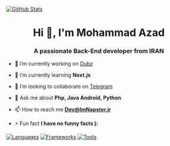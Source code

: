 [![GitHub Stats](https://github-widgetbox.vercel.app/api/profile?username=MrReval&data=followers,repositories,stars,commits&theme=nautilus)](https://github.com/MrReval)

<h1 align="center">Hi 👋, I'm Mohammad Azad</h1>
<h3 align="center">A passionate Back-End developer from IRAN</h3>

- 🔭 I’m currently working on [Dubz](https://Dubz.ir)

- 🌱 I’m currently learning **Next.js**

- 👯 I’m looking to collaborate on [Telegram](telegram.org)

- 💬 Ask me about **Php, Java Android, Python**

- 📫 How to reach me **Dev@ImNapster.ir**

- ⚡ Fun fact **I have no funny facts ):**

[![Languages](https://github-widgetbox.vercel.app/api/skills?languages=java,php,mysql,mongodb,firebase,git,docker,c,cpp,csharp,python,js,html,css&includeNames=true&theme=nautilus)](https://github.com/MrReval)
[![Frameworks](https://github-widgetbox.vercel.app/api/skills?frameworks=laravel,django,tailwind,react&includeNames=true&theme=nautilus)](https://github.com/MrReval)
[![Tools](https://github-widgetbox.vercel.app/api/skills?tools=nodejs,heroku,apache,nginx,gradle&includeNames=true&theme=nautilus)](https://github.com/MrReval)

